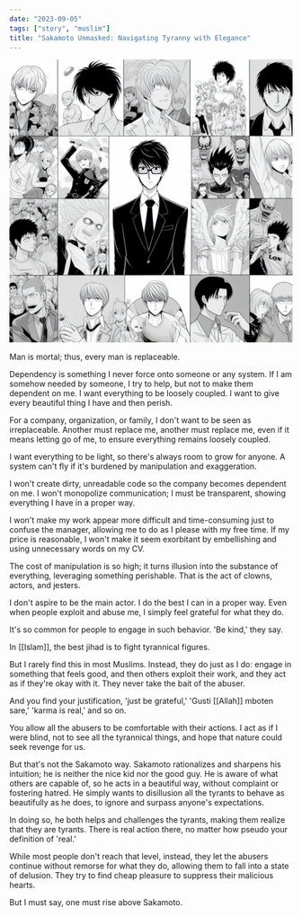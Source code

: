 ```yaml
---
date: "2023-09-05"
tags: ["story", "muslim"]
title: "Sakamoto Unmasked: Navigating Tyranny with Elegance"
---
```


![sakamoto faces](<sakamoto faces.jpg>)

Man is mortal; thus, every man is replaceable.

Dependency is something I never force onto someone or any system. If I am somehow needed by someone, I try to help, but not to make them dependent on me. I want everything to be loosely coupled. I want to give every beautiful thing I have and then perish.

For a company, organization, or family, I don't want to be seen as irreplaceable. Another must replace me, another must replace me, even if it means letting go of me, to ensure everything remains loosely coupled.

I want everything to be light, so there's always room to grow for anyone. A system can't fly if it's burdened by manipulation and exaggeration.

I won't create dirty, unreadable code so the company becomes dependent on me. I won't monopolize communication; I must be transparent, showing everything I have in a proper way.

I won't make my work appear more difficult and time-consuming just to confuse the manager, allowing me to do as I please with my free time. If my price is reasonable, I won't make it seem exorbitant by embellishing and using unnecessary words on my CV.

The cost of manipulation is so high; it turns illusion into the substance of everything, leveraging something perishable. That is the act of clowns, actors, and jesters.

I don't aspire to be the main actor. I do the best I can in a proper way. Even when people exploit and abuse me, I simply feel grateful for what they do.

It's so common for people to engage in such behavior. 'Be kind,' they say.

In [[Islam]], the best jihad is to fight tyrannical figures.

But I rarely find this in most Muslims. Instead, they do just as I do: engage in something that feels good, and then others exploit their work, and they act as if they're okay with it. They never take the bait of the abuser.

And you find your justification, 'just be grateful,' 'Gusti [[Allah]] mboten sare,' 'karma is real,' and so on.

You allow all the abusers to be comfortable with their actions. I act as if I were blind, not to see all the tyrannical things, and hope that nature could seek revenge for us.

But that's not the Sakamoto way. Sakamoto rationalizes and sharpens his intuition; he is neither the nice kid nor the good guy. He is aware of what others are capable of, so he acts in a beautiful way, without complaint or fostering hatred. He simply wants to disillusion all the tyrants to behave as beautifully as he does, to ignore and surpass anyone's expectations.

In doing so, he both helps and challenges the tyrants, making them realize that they are tyrants. There is real action there, no matter how pseudo your definition of 'real.'

While most people don't reach that level, instead, they let the abusers continue without remorse for what they do, allowing them to fall into a state of delusion. They try to find cheap pleasure to suppress their malicious hearts. 

But I must say, one must rise above Sakamoto.
